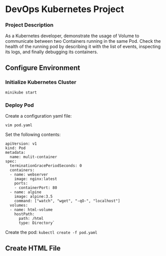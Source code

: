 # DevOps Kubernetes Project
### Project Description
As a Kubernetes developer, demonstrate the usage of Volume to communicate between two Containers running in the same Pod. 
Check the health of the running pod by describing it with the list of events, inspecting its logs, and finally debugging its containers.

## Configure Environment
### Initialize Kubernetes Cluster

`minikube start`

### Deploy Pod
Create a configuration yaml file:

`vim pod.yaml`

Set the following contents:

```
apiVersion: v1
kind: Pod
metadata:
  name: mulit-container
spec: 
  terminationGracePeriodSeconds: 0
  containers:
  - name: webserver
    image: nginx:latest
    ports:
    - containerPort: 80
  - name: alpine
    image: alpine:3.5
    command: ["watch", "wget", "-qO-", "localhost"]
  volumes:
  - name: html-volume
    hostPath:
      path: /html
      type: Directory`
```

Create the pod:
`kubectl create -f pod.yaml`

## Create HTML File
